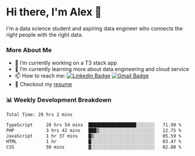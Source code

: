 # Hi there, I'm Alex  👋

I'm a data science student and aspiring data engineer who connects the right people with the right data. 

### More About Me

- 🔭 I’m currently working on a T3 stack app
- 🌱 I’m currently learning more about data engineering and cloud service
- 📫 How to reach me: [![Linkedin Badge](https://img.shields.io/badge/Alex%20Chen-blue?style=flat&logo=linkedin&labelColor=blue&link=https://www.linkedin.com/in/alex-chen-112523chen)](https://www.linkedin.com/in/alex-chen-112523chen/) [![Gmail Badge](https://img.shields.io/badge/-Alex%20Chen-c14438?style=flat&logo=Gmail&logoColor=white&link=mailto:itsalexchen@gmail.com)](mailto:itsalexchen@gmail.com)
- 📝 Checkout my [resume](https://112523chen.vercel.app/AlexChenResume.pdf)


### 📊 Weekly Development Breakdown
<!--START_SECTION:waka-->

```txt
Total Time: 29 hrs 2 mins

TypeScript     20 hrs 54 mins  ██████████████████░░░░░░░   71.99 %
PHP            3 hrs 42 mins   ███▒░░░░░░░░░░░░░░░░░░░░░   12.75 %
JavaScript     1 hr 37 mins    █▒░░░░░░░░░░░░░░░░░░░░░░░   05.59 %
HTML           1 hr            █░░░░░░░░░░░░░░░░░░░░░░░░   03.47 %
CSS            50 mins         ▓░░░░░░░░░░░░░░░░░░░░░░░░   02.88 %
```

<!--END_SECTION:waka-->
